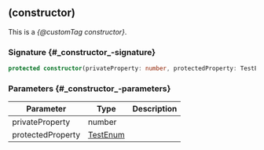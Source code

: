 ## (constructor)

This is a _{@customTag constructor}_.

### Signature {#\_constructor\_-signature}

```typescript
protected constructor(privateProperty: number, protectedProperty: TestEnum);
```

### Parameters {#\_constructor\_-parameters}

| Parameter | Type | Description |
| - | - | - |
| privateProperty | number | |
| protectedProperty | [TestEnum](docs/test-suite-a/testenum-enum) | |
